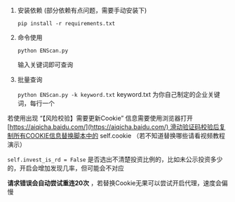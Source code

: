 1. 安装依赖 (部分依赖有点问题，需要手动安装下)
    
    `pip install -r requirements.txt`
    
2. 命令使用
    
    `python ENScan.py`
    
    输入关键词即可查询
    
3. 批量查询
    
    `python ENScan.py -k keyword.txt` keyword.txt 为你自己制定的企业关键词，每行一个
    

若使用出现 “【风险校验】需要更新Cookie” 信息需要使用浏览器打开[https://aiqicha.baidu.com/](https://aiqicha.baidu.com/) 滑动验证码校验后复制所有COOKIE信息替换脚本中的 self.cookie （若不知道替换哪些请看视频教程演示）

`self.invest_is_rd = False` 是否选出不清楚投资比例的，比如未公示投资多少的，开启会增加发现几率，但可能会不对应

**请求错误会自动尝试重连20次** ，若替换Cookie无果可以尝试开启代理，速度会偏慢
